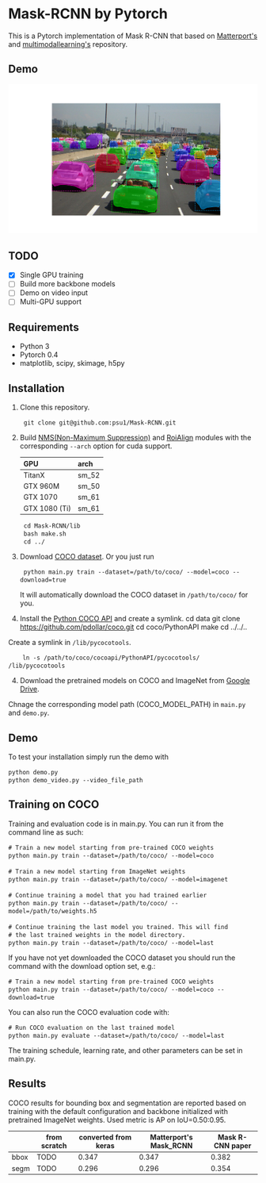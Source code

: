 # Mask-RCNN by Pytorch


This is a Pytorch implementation of Mask R-CNN that based on [Matterport's](https://github.com/matterport/Mask_RCNN)
and [multimodallearning's](https://github.com/multimodallearning/pytorch-mask-rcnn) repository.

## Demo
![Instance Segmentation Sample](data/assets/Figure_1.png)


## TODO
- [x] Single GPU training
- [ ] Build more backbone models
- [ ] Demo on video input
- [ ] Multi-GPU support

## Requirements
* Python 3
* Pytorch 0.4
* matplotlib, scipy, skimage, h5py

## Installation
1. Clone this repository.

        git clone git@github.com:psu1/Mask-RCNN.git

    
2. Build [NMS(Non-Maximum Suppression)](https://github.com/ruotianluo/pytorch-faster-rcnn)
and [RoiAlign](https://github.com/longcw/RoIAlign.pytorch) modules with the corresponding `--arch` option for cuda support.

    | GPU | arch |
    | --- | --- |
    | TitanX | sm_52 |
    | GTX 960M | sm_50 |
    | GTX 1070 | sm_61 |
    | GTX 1080 (Ti) | sm_61 |

        cd Mask-RCNN/lib
        bash make.sh
        cd ../

3. Download [COCO dataset](http://cocodataset.org/#home). Or you just run

        python main.py train --dataset=/path/to/coco/ --model=coco --download=true

   It will automatically download the COCO dataset in `/path/to/coco/` for you.

4. Install the [Python COCO API](https://github.com/cocodataset/cocoapi) and create a symlink.
        cd data
        git clone https://github.com/pdollar/coco.git
        cd coco/PythonAPI
        make
        cd ../../..

Create a symlink in `/lib/pycocotools`.

        ln -s /path/to/coco/cocoapi/PythonAPI/pycocotools/  /lib/pycocotools
    
4. Download the pretrained models on COCO and ImageNet from [Google Drive](https://drive.google.com/open?id=1LXUgC2IZUYNEoXr05tdqyKFZY0pZyPDc).

Chnage the corresponding model path (COCO_MODEL_PATH) in `main.py` and `demo.py`.

## Demo

To test your installation simply run the demo with

    python demo.py
    python demo_video.py --video_file_path


## Training on COCO
Training and evaluation code is in main.py. You can run it from the command
line as such:

    # Train a new model starting from pre-trained COCO weights
    python main.py train --dataset=/path/to/coco/ --model=coco

    # Train a new model starting from ImageNet weights
    python main.py train --dataset=/path/to/coco/ --model=imagenet

    # Continue training a model that you had trained earlier
    python main.py train --dataset=/path/to/coco/ --model=/path/to/weights.h5

    # Continue training the last model you trained. This will find
    # the last trained weights in the model directory.
    python main.py train --dataset=/path/to/coco/ --model=last

If you have not yet downloaded the COCO dataset you should run the command
with the download option set, e.g.:

    # Train a new model starting from pre-trained COCO weights
    python main.py train --dataset=/path/to/coco/ --model=coco --download=true

You can also run the COCO evaluation code with:

    # Run COCO evaluation on the last trained model
    python main.py evaluate --dataset=/path/to/coco/ --model=last

The training schedule, learning rate, and other parameters can be set in main.py.

## Results

COCO results for bounding box and segmentation are reported based on training
with the default configuration and backbone initialized with pretrained
ImageNet weights. Used metric is AP on IoU=0.50:0.95.

|    | from scratch | converted from keras | Matterport's Mask_RCNN | Mask R-CNN paper |
| --- | --- | --- | --- | --- |
| bbox | TODO | 0.347 | 0.347 | 0.382 |
| segm | TODO | 0.296 | 0.296 | 0.354 |



